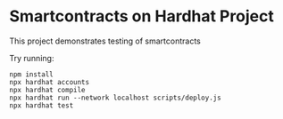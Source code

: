 # Smartcontracts on Hardhat Project

This project demonstrates testing of smartcontracts

Try running:

```shell
npm install
npx hardhat accounts
npx hardhat compile
npx hardhat run --network localhost scripts/deploy.js 
npx hardhat test
```


